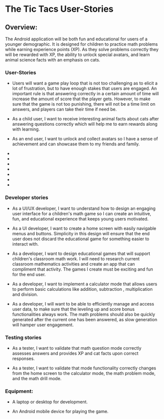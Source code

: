 # The Tic Tacs User-Stories

## Overview:

The Android application will be both fun and educational for users of a younger demographic. It is designed for children to practice math problems while earning experience points (XP). As they solve problems correctly they will be rewarded with XP, the ability to unlock special avatars, and learn animal science facts with an emphasis on cats. 

### User-Stories

- Users will want a game play loop that is not too challenging as to elicit a lot of frustration, but to have enough stakes that users are engaged. An important rule is that answering correctly in a certain amount of time will increase the amount of score that the player gets. However, to make sure that the game is not too punishing, there will not be a time limit on answers, and players can take their time if need be. 

- As a child user, I want to receive interesting animal facts about cats after answering questions correctly which will help me to earn rewards along with learning.

- As an end user, I want to unlock and collect avatars so I have a sense of achievement and can showcase them to my friends and family. 

- 

- 

- 

- 

- 

- 

- 

### Developer stories

- As a UI/UX developer, I want to understand how to design an engaging user interface for a children's math game so I can create an intuitive, fun, and educational experience that keeps young users motivated.

- As a UI developer, I want to create a home screen with easily navigable menus and buttons. Simplicity in this design will ensure that the end user does not discard the educational game for something easier to interact with.

- As a developer, I want to design educational games that will support children's classroom math work. I will need to research current classroom mathematics activities and create an app that can compliment that activity. The games I create must be exciting and fun for the end user.

- As a developer, I want to implement a calculator mode that allows users to perform basic calculations like addition, subtraction , multiplication and division.

- As a developer, I will want to be able to efficiently manage and access user data, to make sure that the leveling up and score bonus functionalities always work. The math problems should also be quickly generated after the current one has been answered, as slow generation will hamper user engagement. 

### Testing stories

- As a tester, I want to validate that math question mode correctly assesses answers and provides XP and cat facts upon correct responses.

- As a tester, I want to validate that mode functionality correctly changes from the home screen to the calculator mode, the math problem mode, and the math drill mode. 

### Equipment:

- A laptop or desktop for development.

- An Android mobile device for playing the game.

